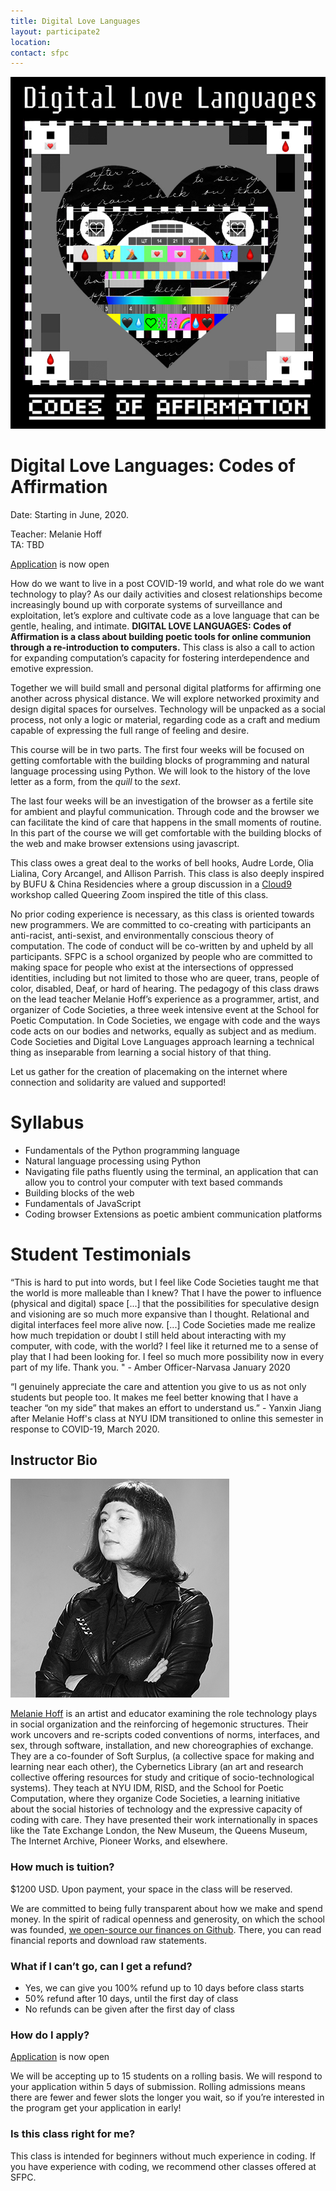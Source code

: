 ```yaml
---
title: Digital Love Languages
layout: participate2
location:
contact: sfpc
---
```

![](/static/img/codesocieties/digital-love-languages3.jpg) 

# Digital Love Languages: Codes of Affirmation 

Date: Starting in June, 2020.

Teacher: Melanie Hoff  
TA: TBD  

[Application](https://airtable.com/shr2q0neXIgi478Wa) is now open  

How do we want to live in a post COVID-19 world, and what role do we want technology to play? As our daily activities and closest relationships become increasingly bound up with corporate systems of surveillance and exploitation, let’s explore and cultivate code as a love language that can be gentle, healing, and intimate. **DIGITAL LOVE LANGUAGES: Codes of Affirmation is a class about building poetic tools for online communion through a re-introduction to computers.** This class is also a call to action for expanding computation’s capacity for fostering interdependence and emotive expression.  

Together we will build small and personal digital platforms for affirming one another across physical distance. We will explore networked proximity and design digital spaces for ourselves. Technology will be unpacked as a social process, not only a logic or material, regarding code as a craft and medium capable of expressing the full range of feeling and desire. 

This course will be in two parts. The first four weeks will be focused on getting comfortable with the building blocks of programming and natural language processing using Python.  We will look to the history of the love letter as a form, from the *quill* to the *sext*.

The last four weeks will be an investigation of the browser as a fertile site for ambient and playful communication. Through code and the browser we can facilitate the kind of care that happens in the small moments of routine. In this part of the course we will get comfortable with the building blocks of the web and make browser extensions using javascript. 

This class owes a great deal to the works of bell hooks, Audre Lorde, Olia Lialina, Cory Arcangel, and Allison Parrish. This class is also deeply inspired by BUFU & China Residencies where a group discussion in a [Cloud9](https://cloud9.support/) workshop called Queering Zoom inspired the title of this class. 
 
No prior coding experience is necessary, as this class is oriented towards new programmers. We are committed to co-creating with participants an anti-racist, anti-sexist, and environmentally conscious theory of computation. The code of conduct will be co-written by and upheld by all participants. SFPC is a school organized by people who are committed to making space for people who exist at the intersections of oppressed identities, including but not limited to those who are queer, trans, people of color, disabled, Deaf, or hard of hearing.  The pedagogy of this class draws on the lead teacher Melanie Hoff’s experience as a programmer, artist, and organizer of Code Societies, a three week intensive event at the School for Poetic Computation. In Code Societies,  we engage with code and the ways code acts on our bodies and networks, equally as subject and as medium. Code Societies and Digital Love Languages approach learning a technical thing as inseparable from learning a social history of that thing. 

Let us gather for the creation of placemaking on the internet where connection and solidarity are valued and supported!


# Syllabus

- Fundamentals of the Python programming language
- Natural language processing using Python 
- Navigating file paths fluently using the terminal, an application that can allow you to control your computer with text based commands
- Building blocks of the web
- Fundamentals of JavaScript
- Coding browser Extensions as poetic ambient communication platforms

# Student Testimonials

“This is hard to put into words, but I feel like Code Societies taught me that the world is more malleable than I knew? That I have the power to influence (physical and digital) space [...] that the possibilities for speculative design and visioning are so much more expansive than I thought. Relational and digital interfaces feel more alive now. [...] Code Societies made me realize how much trepidation or doubt I still held about interacting with my computer, with code, with the world? I feel like it returned me to a sense of play that I had been looking for. I feel so much more possibility now in every part of my life. Thank you. " - Amber Officer-Narvasa January 2020

“I genuinely appreciate the care and attention you give to us as not only students but people too. It makes me feel better knowing that I have a teacher “on my side” that makes an effort to understand us.” - Yanxin Jiang after Melanie Hoff's class at NYU IDM transitioned to online this semester in response to COVID-19, March 2020.


## Instructor Bio

![](/static/img/melanie-bio-photo-sm2.jpg) 

[Melanie Hoff](https://melanie-hoff.com/) is an artist and educator examining the role technology plays in social organization and the reinforcing of hegemonic structures. Their work uncovers and re-scripts coded conventions of norms, interfaces, and sex, through software, installation, and new choreographies of exchange. They are a co-founder of Soft Surplus, (a collective space for making and learning near each other), the Cybernetics Library (an art and research collective offering resources for study and critique of socio-technological systems). They teach at NYU IDM, RISD, and the School for Poetic Computation, where they organize Code Societies, a learning initiative about the social histories of technology and the expressive capacity of coding with care. They have presented their work internationally in spaces like the Tate Exchange London, the New Museum, the Queens Museum, The Internet Archive, Pioneer Works, and elsewhere.

 
### How much is tuition?
$1200 USD. Upon payment, your space in the class will be reserved.

We are committed to being fully transparent about how we make and spend money. In the spirit of radical openness and generosity, on which the school was founded, [we open-source our finances on Github](https://github.com/sfpc/finance-and-administration). There, you can read financial reports and download raw statements.


### What if I can’t go, can I get a refund?
- Yes, we can give you 100% refund up to 10 days before class starts
- 50% refund after 10 days, until the first day of class
- No refunds can be given after the first day of class


### How do I apply?

[Application](https://airtable.com/shr2q0neXIgi478Wa) is now open  

We will be accepting up to 15 students on a rolling basis. We will respond to your application within 5 days of submission. Rolling admissions means there are fewer and fewer slots the longer you wait, so if you’re interested in the program get your application in early!

### Is this class right for me? 

This class is intended for beginners without much experience in coding. If you have experience with coding, we recommend other classes offered at SFPC. 


